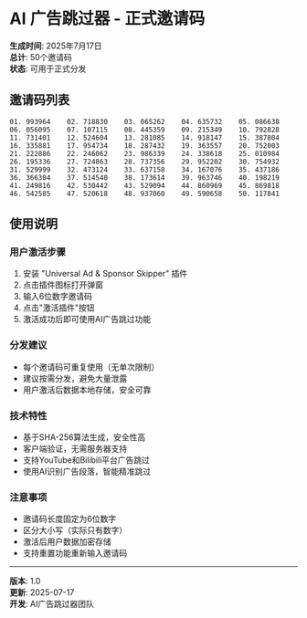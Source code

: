 # AI 广告跳过器 - 正式邀请码

**生成时间**: 2025年7月17日  
**总计**: 50个邀请码  
**状态**: 可用于正式分发

## 邀请码列表

```
01. 993964    02. 718830    03. 065262    04. 635732    05. 086638
06. 056095    07. 107115    08. 445359    09. 215349    10. 792828
11. 731401    12. 524604    13. 281085    14. 918147    15. 387804
16. 335881    17. 954734    18. 287432    19. 363557    20. 752003
21. 222886    22. 246062    23. 986339    24. 338618    25. 010984
26. 195336    27. 724863    28. 737356    29. 952202    30. 754932
31. 529999    32. 473124    33. 637158    34. 167076    35. 437186
36. 366304    37. 514540    38. 173614    39. 963746    40. 198219
41. 249816    42. 530442    43. 529094    44. 860969    45. 869818
46. 542585    47. 520618    48. 937060    49. 590658    50. 117841
```

## 使用说明

### 用户激活步骤
1. 安装 "Universal Ad & Sponsor Skipper" 插件
2. 点击插件图标打开弹窗
3. 输入6位数字邀请码
4. 点击"激活插件"按钮
5. 激活成功后即可使用AI广告跳过功能

### 分发建议
- 每个邀请码可重复使用（无单次限制）
- 建议按需分发，避免大量泄露
- 用户激活后数据本地存储，安全可靠

### 技术特性
- 基于SHA-256算法生成，安全性高
- 客户端验证，无需服务器支持
- 支持YouTube和Bilibili平台广告跳过
- 使用AI识别广告段落，智能精准跳过

### 注意事项
- 邀请码长度固定为6位数字
- 区分大小写（实际只有数字）
- 激活后用户数据加密存储
- 支持重置功能重新输入邀请码

---

**版本**: 1.0  
**更新**: 2025-07-17  
**开发**: AI广告跳过器团队